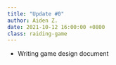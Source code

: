 ```yaml
---
title: "Update #0"
author: Aiden Z.
date: 2021-10-12 16:00:00 +0800 
class: raiding-game
---
```


- Writing game design document
